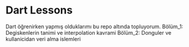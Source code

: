 # Dart Lessons
Dart öğrenirken yapmış olduklarımı bu repo altında topluyorum.
Bölüm_1: Degiskenlerin tanimi ve interpolation kavrami
Bölüm_2: Donguler ve kullanicidan veri alma islemleri

